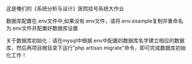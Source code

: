 这是俺们的《系统分析与设计》医院挂号系统大作业

数据库配置在.env文件中,如果没有.env文件，请将.env.example复制并重命名为.env文件并配置好数据库设置

关于数据库初始化：请在mysql中根据.env中配置的数据库名字建立相应的数据库，然后再项目根目录下运行"php artisan migrate"命令，即可完成数据库初始化工作！

